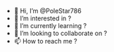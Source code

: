 - 👋 Hi, I’m @PoleStar786
- 👀 I’m interested in ?
- 🌱 I’m currently learning ?
- 💞️ I’m looking to collaborate on ?
- 📫 How to reach me ?

<!---
PoleStar786/PoleStar786 is a ✨ special ✨ repository because its `README.md` (this file) appears on your GitHub profile.
You can click the Preview link to take a look at your changes.
--->
